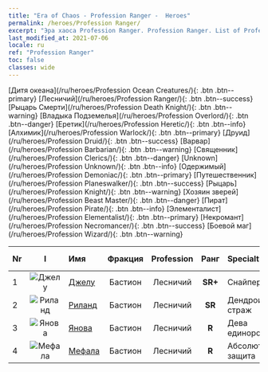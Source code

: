```yaml
---
title: "Era of Chaos - Profession Ranger -  Heroes"
permalink: /heroes/Profession Ranger/
excerpt: "Эра хаоса Profession Ranger. Profession Ranger. List of Profession  in Era of Chaos"
last_modified_at: 2021-07-06
locale: ru
ref: "Profession Ranger"
toc: false
classes: wide
---
```

 [Дитя океана](/ru/heroes/Profession Ocean Creatures/){: .btn .btn--primary} [Лесничий](/ru/heroes/Profession Ranger/){: .btn .btn--success} [Рыцарь Смерти](/ru/heroes/Profession Death Knight/){: .btn .btn--warning} [Владыка Подземелья](/ru/heroes/Profession Overlord/){: .btn .btn--danger} [Еретик](/ru/heroes/Profession Heretic/){: .btn .btn--info} [Алхимик](/ru/heroes/Profession Warlock/){: .btn .btn--primary} [Друид](/ru/heroes/Profession Druid/){: .btn .btn--success} [Варвар](/ru/heroes/Profession Barbarian/){: .btn .btn--warning} [Священник](/ru/heroes/Profession Clerics/){: .btn .btn--danger} [Unknown](/ru/heroes/Profession Unknown/){: .btn .btn--info} [Одержимый](/ru/heroes/Profession Demoniac/){: .btn .btn--primary} [Путешественник](/ru/heroes/Profession Planeswalker/){: .btn .btn--success} [Рыцарь](/ru/heroes/Profession Knight/){: .btn .btn--warning} [Хозяин зверей](/ru/heroes/Profession Beast Master/){: .btn .btn--danger} [Пират](/ru/heroes/Profession Pirate/){: .btn .btn--info} [Элементалист](/ru/heroes/Profession Elementalist/){: .btn .btn--primary} [Некромант](/ru/heroes/Profession Necromancer/){: .btn .btn--success} [Боевой маг](/ru/heroes/Profession Wizard/){: .btn .btn--warning} 

  | Nr |  I |    Имя    |  Фракция  |  Profession   |  Ранг  |    Specialty     | User Rate  | 
  |:---|:--:|:-----------|:-------:|:-------------:|:------:|:-----------------|:----:|
  | 1 | ![Джелу](/images/h/h_Gelu.jpg) | [Джелу](/ru/heroes/Gelu/) | Бастион | Лесничий | **SR+** |  Снайпер | SR+ |
  | 2 | ![Риланд](/images/h/h_Ryland.jpg) | [Риланд](/ru/heroes/Ryland/) | Бастион | Лесничий | **SR** |  Дендроид-страж | R |
  | 3 | ![Янова](/images/h/h_Ylthin.jpg) | [Янова](/ru/heroes/Jenova/) | Бастион | Лесничий | **R** |  Дева единорога | R |
  | 4 | ![Мефала](/images/h/h_Mephala.jpg) | [Мефала](/ru/heroes/Mephala/) | Бастион | Лесничий | **R** |  Абсолютная защита | R |
